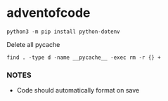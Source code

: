 # adventofcode

```
python3 -m pip install python-dotenv
```

Delete all pycache
```
find . -type d -name __pycache__ -exec rm -r {} +
```

### NOTES
- Code should automatically format on save